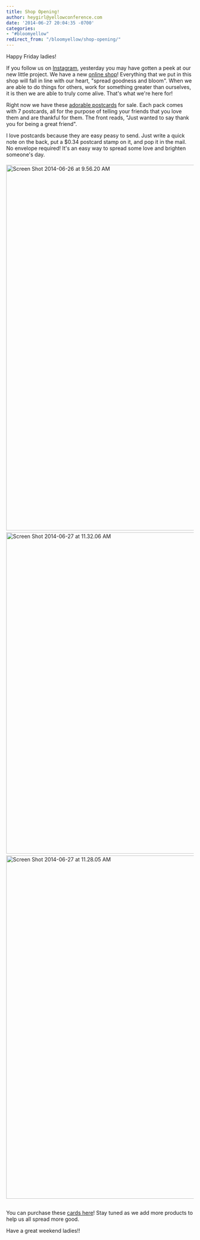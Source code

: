 ```yaml
---
title: Shop Opening!
author: heygirl@yellowconference.com
date: '2014-06-27 20:04:35 -0700'
categories:
- "#bloomyellow"
redirect_from: "/bloomyellow/shop-opening/"
---
```


<p>Happy Friday ladies!</p>
<p>If you follow us on <a href="instagram.com/yellowconference" target="_blank">Instagram</a>, yesterday&nbsp;you may have gotten a peek at our new little project. We have a new <a href="http://yellowshop.bigcartel.com/" target="_blank">online shop</a>! Everything that we put in this shop will fall in line with our heart, "spread goodness and bloom". When we are able to do things for others, work for something greater than ourselves, it is then we are able to truly come alive. That's what we're here for!</p>
<p>Right now we have these <a href="http://yellowshop.bigcartel.com/product/friend-postcard" target="_blank">adorable postcards</a> for sale. Each pack comes with 7 postcards, all for the purpose of telling your friends that you love them and are thankful for them. The front reads, "Just wanted to say thank you for being a great friend".</p>
<p>I love postcards because they are easy peasy to send.&nbsp;Just write a quick note on the back, put a $0.34 postcard stamp on it, and pop it in the mail. No envelope required! It's an easy way to spread some love and brighten someone's day.</p>
<p><a href="http://yellowshop.bigcartel.com/product/friend-postcard"><img style="margin-top: 5px; margin-bottom: 5px;" alt="Screen Shot 2014-06-26 at 9.56.20 AM" src="http://yellowconference.com/wp-content/uploads/2014/06/Screen-Shot-2014-06-26-at-9.56.20-AM.png" width="1127" height="980" /></a><br />
<a href="http://yellowshop.bigcartel.com/product/friend-postcard"><img class="alignnone size-full wp-image-652" style="margin-top: 0px; margin-bottom: 5px;" alt="Screen Shot 2014-06-27 at 11.32.06 AM" src="http://yellowconference.com/wp-content/uploads/2014/06/Screen-Shot-2014-06-27-at-11.32.06-AM.png" width="985" height="861" /></a> <a href="http://yellowshop.bigcartel.com/product/friend-postcard"><img class="alignnone size-full wp-image-653" style="margin-top: 0px; margin-bottom: 15px;" alt="Screen Shot 2014-06-27 at 11.28.05 AM" src="http://yellowconference.com/wp-content/uploads/2014/06/Screen-Shot-2014-06-27-at-11.28.05-AM.png" width="1064" height="920" /></a></p>
<p>You can purchase these <a href="http://yellowshop.bigcartel.com/product/friend-postcard">cards here</a>! Stay tuned as we add more products to help us all spread more good.</p>
<p>Have a great weekend ladies!!</p>
